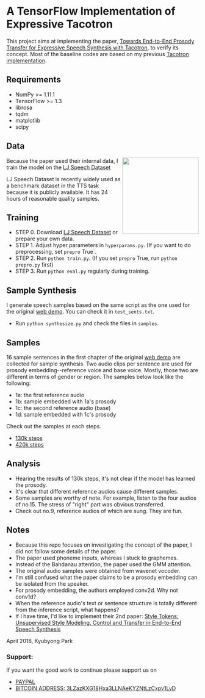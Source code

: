 # A TensorFlow Implementation of Expressive Tacotron

This project aims at implementing the paper, [Towards End-to-End Prosody Transfer for Expressive Speech Synthesis with Tacotron](https://arxiv.org/abs/1803.09047), to verify its concept. Most of the baseline codes are based on my previous [Tacotron implementation](https://github.com/Kyubyong/tacotron).

## Requirements

  * NumPy >= 1.11.1
  * TensorFlow >= 1.3
  * librosa
  * tqdm
  * matplotlib
  * scipy

## Data

<img src="https://image.shutterstock.com/z/stock-vector-lj-letters-four-colors-in-abstract-background-logo-design-identity-in-circle-alphabet-letter-418687846.jpg" height="200" align="right">

Because the paper used their internal data, I train the model on the [LJ Speech Dataset](https://keithito.com/LJ-Speech-Dataset/)

LJ Speech Dataset is recently widely used as a benchmark dataset in the TTS task because it is publicly available. It has 24 hours of reasonable quality samples.

## Training
  * STEP 0. Download [LJ Speech Dataset](https://keithito.com/LJ-Speech-Dataset/) or prepare your own data.
  * STEP 1. Adjust hyper parameters in `hyperparams.py`. (If you want to do preprocessing, set `prepro` True`.
  * STEP 2. Run `python train.py`. (If you set `prepro` True, run `python prepro.py` first)
  * STEP 3. Run `python eval.py` regularly during training.

## Sample Synthesis

I generate speech samples based on the same script as the one used for the original [web demo](https://google.github.io/tacotron/publications/end_to_end_prosody_transfer/). You can check it in `test_sents.txt`.

  * Run `python synthesize.py` and check the files in `samples`.


## Samples

16 sample sentences in the first chapter of the original [web demo](https://google.github.io/tacotron/publications/end_to_end_prosody_transfer/) are collected for sample synthesis. Two audio clips per sentence are used for prosody embedding--reference voice and base voice.
Mostly, those two are different in terms of gender or region. The samples below look like the following:

* 1a: the first reference audio
* 1b: sample embedded with 1a's prosody
* 1c: the second reference audio (base)
* 1d: sample embedded with 1c's prosody

Check out the samples at each steps.

* [130k steps](https://soundcloud.com/kyubyong-park/sets/expressive_tacotron_130k)
* [420k steps](https://soundcloud.com/kyubyong-park/sets/expressive_tacotron_420k)

## Analysis
  * Hearing the results of 130k steps, it's not clear if the model has learned the prosody.
  * It's clear that different reference audios cause different samples.
  * Some samples are worthy of note. For example, listen to the four audios of no.15. The stress of "right" part was obvious transferred.
  * Check out no.9, reference audios of which are sung. They are fun.

## Notes

  * Because this repo focuses on investigating the concept of the paper, I did not follow some details of the paper.
  * The paper used phoneme inputs, whereas I stuck to graphemes.
  * Instead of the Bahdanau attention, the paper used the GMM attention.
  * The original audio samples were obtained from wavenet vocoder.
  * I'm still confused what the paper claims to be a prosody embedding can be isolated from the speaker.
  * For prosody embedding, the authors employed conv2d. Why not conv1d?
  * When the reference audio's text or sentence structure is totally different from the inference script, what happens?
  * If I have time, I'd like to implement their 2nd paper: [Style Tokens: Unsupervised Style Modeling, Control and Transfer in End-to-End Speech Synthesis](https://arxiv.org/abs/1803.09017)

  April 2018,
  Kyubyong Park

### Support:

If you want the good work to continue please support us on

* [PAYPAL](https://www.paypal.me/ishandutta2007)
* [BITCOIN ADDRESS: 3LZazKXG18Hxa3LLNAeKYZNtLzCxpv1LyD](https://www.coinbase.com/join/5a8e4a045b02c403bc3a9c0c)
